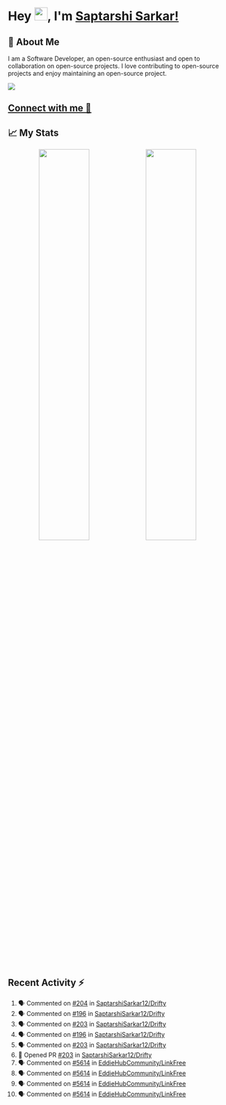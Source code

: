 # Hey <img src="https://github.com/TheDudeThatCode/TheDudeThatCode/blob/master/Assets/Hi.gif" width="30">, I'm [Saptarshi Sarkar!](https://bio.link/saptarshi) 

## 🚀 About Me
I am a Software Developer, an open-source enthusiast and open to collaboration on open-source projects. 
I love contributing to open-source projects and enjoy maintaining an open-source project.

![](https://visitor-badge.laobi.icu/badge?page_id=saptarshisarkar12.saptarshisarkar12)

## [Connect with me 💬](https://bio.link/saptarshi) 

## 📈 My Stats
<p align="center">	
  <img width="48%" src="https://github-readme-stats.vercel.app/api?username=saptarshisarkar12&show_icons=true&theme=tokyonight" />
  <img width="48%" src="https://github-readme-streak-stats.herokuapp.com/?user=saptarshisarkar12&theme=tokyonight" />
</p>

## Recent Activity :zap:
<!--START_SECTION:activity-->
1. 🗣 Commented on [#204](https://github.com/SaptarshiSarkar12/Drifty/issues/204) in [SaptarshiSarkar12/Drifty](https://github.com/SaptarshiSarkar12/Drifty)
2. 🗣 Commented on [#196](https://github.com/SaptarshiSarkar12/Drifty/issues/196) in [SaptarshiSarkar12/Drifty](https://github.com/SaptarshiSarkar12/Drifty)
3. 🗣 Commented on [#203](https://github.com/SaptarshiSarkar12/Drifty/issues/203) in [SaptarshiSarkar12/Drifty](https://github.com/SaptarshiSarkar12/Drifty)
4. 🗣 Commented on [#196](https://github.com/SaptarshiSarkar12/Drifty/issues/196) in [SaptarshiSarkar12/Drifty](https://github.com/SaptarshiSarkar12/Drifty)
5. 🗣 Commented on [#203](https://github.com/SaptarshiSarkar12/Drifty/issues/203) in [SaptarshiSarkar12/Drifty](https://github.com/SaptarshiSarkar12/Drifty)
6. 💪 Opened PR [#203](https://github.com/SaptarshiSarkar12/Drifty/pull/203) in [SaptarshiSarkar12/Drifty](https://github.com/SaptarshiSarkar12/Drifty)
7. 🗣 Commented on [#5614](https://github.com/EddieHubCommunity/LinkFree/issues/5614) in [EddieHubCommunity/LinkFree](https://github.com/EddieHubCommunity/LinkFree)
8. 🗣 Commented on [#5614](https://github.com/EddieHubCommunity/LinkFree/issues/5614) in [EddieHubCommunity/LinkFree](https://github.com/EddieHubCommunity/LinkFree)
9. 🗣 Commented on [#5614](https://github.com/EddieHubCommunity/LinkFree/issues/5614) in [EddieHubCommunity/LinkFree](https://github.com/EddieHubCommunity/LinkFree)
10. 🗣 Commented on [#5614](https://github.com/EddieHubCommunity/LinkFree/issues/5614) in [EddieHubCommunity/LinkFree](https://github.com/EddieHubCommunity/LinkFree)
<!--END_SECTION:activity-->
